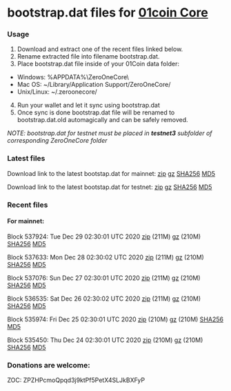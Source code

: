 # bootstrap.dat files for [01coin Core](https://01coin.io)

### Usage

1. Download and extract one of the recent files linked below.
2. Rename extracted file into filename bootstrap.dat.
3. Place bootstrap.dat file inside of your 01Coin data folder:
 - Windows: %APPDATA%\ZeroOneCore\
 - Mac OS: ~/Library/Application Support/ZeroOneCore/
 - Unix/Linux: ~/.zeroonecore/
4. Run your wallet and let it sync using bootstrap.dat
5. Once sync is done bootstrap.dat file will be renamed to bootstrap.dat.old automagically and can be safely removed.

_NOTE: bootstrap.dat for testnet must be placed in **testnet3** subfolder of corresponding ZeroOneCore folder_

### Latest files
Download link to the latest bootstap.dat for mainnet: [zip](https://files.01coin.io/mainnet/bootstrap.dat.zip) [gz](https://files.01coin.io/mainnet/bootstrap.dat.tar.gz) [SHA256](https://files.01coin.io/mainnet/sha256.txt) [MD5](https://files.01coin.io/mainnet/md5.txt)

Download link to the latest bootstap.dat for testnet: [zip](https://files.01coin.io/testnet/bootstrap.dat.zip) [gz](https://files.01coin.io/testnet/bootstrap.dat.tar.gz) [SHA256](https://files.01coin.io/testnet/sha256.txt) [MD5](https://files.01coin.io/testnet/md5.txt)

### Recent files

#### For mainnet:

Block 537924: Tue Dec 29 02:30:01 UTC 2020 [zip](https://files.01coin.io/mainnet/2020-12-29/bootstrap.dat.zip) (211M) [gz](https://files.01coin.io/mainnet/2020-12-29/bootstrap.dat.tar.gz) (210M) [SHA256](https://files.01coin.io/mainnet/2020-12-29/sha256.txt) [MD5](https://files.01coin.io/mainnet/2020-12-29/md5.txt)

Block 537633: Mon Dec 28 02:30:02 UTC 2020 [zip](https://files.01coin.io/mainnet/2020-12-28/bootstrap.dat.zip) (211M) [gz](https://files.01coin.io/mainnet/2020-12-28/bootstrap.dat.tar.gz) (210M) [SHA256](https://files.01coin.io/mainnet/2020-12-28/sha256.txt) [MD5](https://files.01coin.io/mainnet/2020-12-28/md5.txt)

Block 537076: Sun Dec 27 02:30:01 UTC 2020 [zip](https://files.01coin.io/mainnet/2020-12-27/bootstrap.dat.zip) (211M) [gz](https://files.01coin.io/mainnet/2020-12-27/bootstrap.dat.tar.gz) (210M) [SHA256](https://files.01coin.io/mainnet/2020-12-27/sha256.txt) [MD5](https://files.01coin.io/mainnet/2020-12-27/md5.txt)

Block 536535: Sat Dec 26 02:30:02 UTC 2020 [zip](https://files.01coin.io/mainnet/2020-12-26/bootstrap.dat.zip) (211M) [gz](https://files.01coin.io/mainnet/2020-12-26/bootstrap.dat.tar.gz) (210M) [SHA256](https://files.01coin.io/mainnet/2020-12-26/sha256.txt) [MD5](https://files.01coin.io/mainnet/2020-12-26/md5.txt)

Block 535974: Fri Dec 25 02:30:01 UTC 2020 [zip](https://files.01coin.io/mainnet/2020-12-25/bootstrap.dat.zip) (210M) [gz](https://files.01coin.io/mainnet/2020-12-25/bootstrap.dat.tar.gz) (210M) [SHA256](https://files.01coin.io/mainnet/2020-12-25/sha256.txt) [MD5](https://files.01coin.io/mainnet/2020-12-25/md5.txt)

Block 535450: Thu Dec 24 02:30:01 UTC 2020 [zip](https://files.01coin.io/mainnet/2020-12-24/bootstrap.dat.zip) (210M) [gz](https://files.01coin.io/mainnet/2020-12-24/bootstrap.dat.tar.gz) (210M) [SHA256](https://files.01coin.io/mainnet/2020-12-24/sha256.txt) [MD5](https://files.01coin.io/mainnet/2020-12-24/md5.txt)


### Donations are welcome:

ZOC: ZPZHPcmoQpqd3j9ktPf5PetX4SLJkBXFyP
